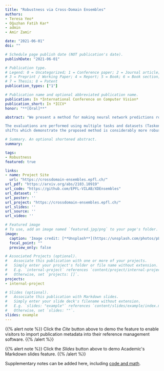 ```yaml
---
title: "Robustness via Cross-Domain Ensembles"
authors:
- Teresa Yeo*
- Oğuzhan Fatih Kar*
- admin
- Amir Zamir

date: "2021-06-01"
doi: ""

# Schedule page publish date (NOT publication's date).
publishDate: "2021-06-01"

# Publication type.
# Legend: 0 = Uncategorized; 1 = Conference paper; 2 = Journal article;
# 3 = Preprint / Working Paper; 4 = Report; 5 = Book; 6 = Book section;
# 7 = Thesis; 8 = Patent
publication_types: ["1"]

# Publication name and optional abbreviated publication name.
publication: In *International Conference on Computer Vision*
publication_short: In *ICCV*
honor: "**[Oral]**"

abstract: "We present a method for making neural network predictions robust to shifts from the training data distribution. The proposed method is based on making predictions via a diverse set of cues (called ‘middle domains’) and ensembling them into one strong prediction. The premise of the idea is that predictions made via different cues respond differently to a distribution shift, hence one should be able to merge them into one robust final prediction. We perform the merging in a straightforward but principled manner based on the uncertainty associated with each prediction. 

The evaluations are performed using multiple tasks and datasets (Taskonomy, Replica, ImageNet, CIFAR) under a wide range of adversarial and non-adversarial distribution
shifts which demonstrate the proposed method is considerably more robust than its standard learning counterpart, conventional deep ensembles, and several other baselines."

# Summary. An optional shortened abstract.
summary: 

tags:
- Robustness
featured: true

links:
- name: Project Site 
  url: "https://crossdomain-ensembles.epfl.ch/"
url_pdf: "https://arxiv.org/abs/2103.10919"
url_code: "https://github.com/EPFL-VILAB/XDEnsembles"
url_dataset: ''
url_poster: ''
url_project: "https://crossdomain-ensembles.epfl.ch/"
url_slides: ''
url_source: ''
url_video: ''

# Featured image
# To use, add an image named `featured.jpg/png` to your page's folder. 
image:
  caption: 'Image credit: [**Unsplash**](https://unsplash.com/photos/pLCdAaMFLTE)'
  focal_point: ""
  preview_only: false

# Associated Projects (optional).
#   Associate this publication with one or more of your projects.
#   Simply enter your project's folder or file name without extension.
#   E.g. `internal-project` references `content/project/internal-project/index.md`.
#   Otherwise, set `projects: []`.
projects:
- internal-project

# Slides (optional).
#   Associate this publication with Markdown slides.
#   Simply enter your slide deck's filename without extension.
#   E.g. `slides: "example"` references `content/slides/example/index.md`.
#   Otherwise, set `slides: ""`.
slides: example
---
```


{{% alert note %}}
Click the *Cite* button above to demo the feature to enable visitors to import publication metadata into their reference management software.
{{% /alert %}}

{{% alert note %}}
Click the *Slides* button above to demo Academic's Markdown slides feature.
{{% /alert %}}

Supplementary notes can be added here, including [code and math](https://sourcethemes.com/academic/docs/writing-markdown-latex/).

